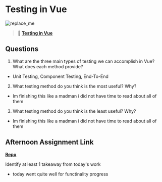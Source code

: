 # Testing in Vue

![replace_me](https://codeworks.blob.core.windows.net/public/assets/img/illustrations/placeholder.svg)

> **📖 [Testing in Vue](https://codeworksacademy.com/fs-student-guide/resources/wk8-9/04-Vue-Testing)**

## Questions

1. What are the three main types of testing we can accomplish in Vue? What does each method provide?
- Unit Testing, Component Testing, End-To-End
2. What testing method do you think is the most useful? Why?
- Im finishing this like a madman i did not have time to read about all of them

3. What testing method do you think is the least useful? Why?
- Im finishing this like a madman i did not have time to read about all of them
## Afternoon Assignment Link

**[Repo](https://github.com/Jacobzeme8/StackedDecks)**

Identify at least 1 takeaway from today's work
- today went quite well for functinality progress